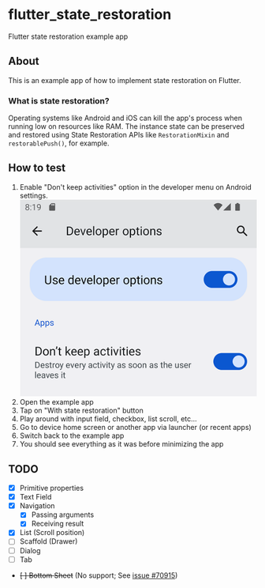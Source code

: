 # flutter_state_restoration

Flutter state restoration example app

## About

This is an example app of how to implement state restoration on Flutter.

### What is state restoration?

Operating systems like Android and iOS can kill the app's process when running low on resources like RAM.
The instance state can be preserved and restored using State Restoration APIs like `RestorationMixin` and `restorablePush()`, for example.

## How to test

1. Enable "Don't keep activities" option in the developer menu on Android settings.
  ![Enable "Don't keep activities" on developer options](/docs/dont_keep_activities.png)
2. Open the example app
3. Tap on "With state restoration" button
4. Play around with input field, checkbox, list scroll, etc...
5. Go to device home screen or another app via launcher (or recent apps)
6. Switch back to the example app
7. You should see everything as it was before minimizing the app

## TODO

- [X] Primitive properties
- [X] Text Field
- [X] Navigation
  - [X] Passing arguments
  - [X] Receiving result
- [X] List (Scroll position)
- [ ] Scaffold (Drawer)
- [ ] Dialog
- [ ] Tab
- ~~[ ] Bottom Sheet~~ (No support; See [issue #70915](https://github.com/flutter/flutter/issues/70915))